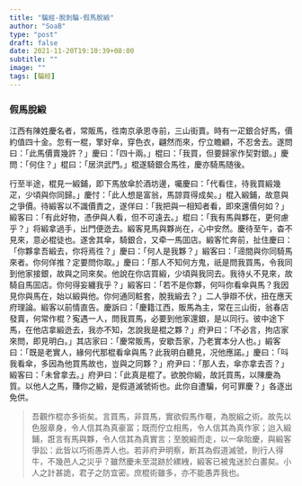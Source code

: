 ```yaml
---
title: "騙經-脫剝騙-假馬脫緞"
author: "SoaB"
type: "post"
draft: false
date: 2021-11-20T19:10:39+08:00
subtitle: ""
image: ""
tags: [騙經]
---
```

### 假馬脫緞

江西有陳姓慶名者，常販馬，徃南京承恩寺前，三山街賣。時有一疋銀合好馬，價約值四十金。忽有一棍，擎好傘，穿色衣，翩然而來，佇立瞻顧，不忍舍去。遂問曰：「此馬價賣幾許？」慶曰：「四十兩。」棍曰：「我買，但要歸家作契對銀。」慶問：「何住？」棍曰：「居洪武門。」棍遂騎銀合馬徃，慶亦騎馬随後。
<!--more-->
行至半途，棍見一緞鋪，即下馬放傘於酒坊邊，囑慶曰：「代看住，待我買緞幾疋，少頃與你同歸。」慶忖：「此人想是富翁，馬諒買得成矣。」棍入緞鋪，故意與之爭價。待緞客以不識價責之，遂佯曰：「我把與一相知者看，即來還價何如？」緞客曰：「有此好物，憑伊與人看，但不可遠去。」棍曰：「我有馬與夥在，更何慮乎？」将緞拿過手，出門便迯去。緞客見馬與夥尚在，心中安然。慶待至午，杳不見來，意必棍徒也。遂舍其傘，騎銀合，又牵一馬囬店。緞客忙奔前，扯住慶曰：「你夥拿吾緞去，你将焉徃？」慶曰：「何人是我夥？」緞客曰：「遆間與你同騎馬來者。你何佯推？定要問你取。」慶曰：「那人不知何方鬼，祇是問我買馬，令我同到他家接銀，故與之同來矣。他說在你店買緞，少頃與我同去。我待乆不見來，故騎自馬囬店。你何得妄纏我乎？」緞客曰：「若不是你夥，何呌你看傘與馬？我因見你與馬在，始以緞與他。你何通同粧套，脫我緞去？」二人爭辯不伏，扭在應天府理論。緞客以前情直告。慶訴曰：「慶籍江西，販馬為主，常在三山街，翁春店發賣，何常作棍？寃遇一人，問我買馬，必要到他家還銀，是以同行。彼中途下馬，在他店拿緞迯去，我亦不知，怎說我是棍之夥？」府尹曰：「不必言，拘店家來問，即見明白。」其店家曰：「慶常販馬，安歇吾家，乃老實本分人也。」緞客曰：「既是老實人，緣何代那棍看傘與馬？此我明白聽見，况他應諾。」慶曰：「呌我看傘，多因為他買馬故也，豈與之同夥？」府尹曰：「那人去，傘亦拿去否？」緞客曰：「未曾拿去。」府尹曰：「此真是棍了。欲脫你緞，故託買馬，以陳慶為質。以他人之馬，賺你之緞，是假道滅虢術也。此你自遭騙，何可罪慶？」各逐出免供。

> 吾觀作棍亦多術矣。言買馬，非買馬，實欲假馬作罨，為脫緞之術。故先以色服章身，令人信其為真豪富；既而佇立相馬，令人信其為真作家；迨入緞鋪，誑言有馬與夥，令人信其為真實言；至脫緞而走，以一傘貽慶，與緞客爭訟：此皆以巧術愚弄人也。若非府尹明察，断其為假道滅虢，則行人得牛，不幾邑人之災乎？雖然慶未至混跡於縲絏，緞客已被鬼迷於白畫矣。小人之計甚詭，君子之防宜密。庶棍術雖多，亦不能愚弄我也。